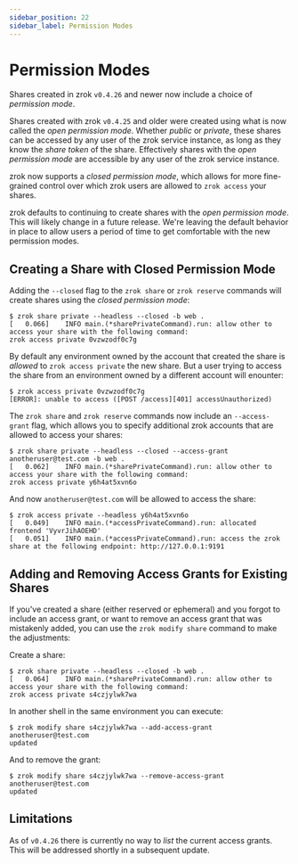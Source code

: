 ```yaml
---
sidebar_position: 22
sidebar_label: Permission Modes
---
```


# Permission Modes

Shares created in zrok `v0.4.26` and newer now include a choice of _permission mode_. 

Shares created with zrok `v0.4.25` and older were created using what is now called the _open permission mode_. Whether _public_ or _private_, these shares can be accessed by any user of the zrok service instance, as long as they know the _share token_ of the share. Effectively shares with the _open permission mode_ are accessible by any user of the zrok service instance.

zrok now supports a _closed permission mode_, which allows for more fine-grained control over which zrok users are allowed to `zrok access` your shares.

zrok defaults to continuing to create shares with the _open permission mode_. This will likely change in a future release. We're leaving the default behavior in place to allow users a period of time to get comfortable with the new permission modes.

## Creating a Share with Closed Permission Mode

Adding the `--closed` flag to the `zrok share` or `zrok reserve` commands will create shares using the _closed permission mode_:

```
$ zrok share private --headless --closed -b web .
[   0.066]    INFO main.(*sharePrivateCommand).run: allow other to access your share with the following command:
zrok access private 0vzwzodf0c7g
```

By default any environment owned by the account that created the share is _allowed_ to `zrok access private` the new share. But a user trying to access the share from an environment owned by a different account will enounter:

```
$ zrok access private 0vzwzodf0c7g
[ERROR]: unable to access ([POST /access][401] accessUnauthorized)
```

The `zrok share` and `zrok reserve` commands now include an `--access-grant` flag, which allows you to specify additional zrok accounts that are allowed to access your shares:

```
$ zrok share private --headless --closed --access-grant anotheruser@test.com -b web .
[   0.062]    INFO main.(*sharePrivateCommand).run: allow other to access your share with the following command:
zrok access private y6h4at5xvn6o
```

And now `anotheruser@test.com` will be allowed to access the share:

```
$ zrok access private --headless y6h4at5xvn6o
[   0.049]    INFO main.(*accessPrivateCommand).run: allocated frontend 'VyvrJihAOEHD'
[   0.051]    INFO main.(*accessPrivateCommand).run: access the zrok share at the following endpoint: http://127.0.0.1:9191
```

## Adding and Removing Access Grants for Existing Shares

If you've created a share (either reserved or ephemeral) and you forgot to include an access grant, or want to remove an access grant that was mistakenly added, you can use the `zrok modify share` command to make the adjustments:

Create a share:

```
$ zrok share private --headless --closed -b web .
[   0.064]    INFO main.(*sharePrivateCommand).run: allow other to access your share with the following command:
zrok access private s4czjylwk7wa
```

In another shell in the same environment you can execute:

```
$ zrok modify share s4czjylwk7wa --add-access-grant anotheruser@test.com
updated
```

And to remove the grant:

```
$ zrok modify share s4czjylwk7wa --remove-access-grant anotheruser@test.com
updated
```

## Limitations

As of `v0.4.26` there is currently no way to _list_ the current access grants. This will be addressed shortly in a subsequent update.